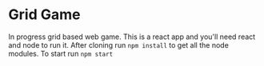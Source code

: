 # Grid Game
In progress grid based web game.
This is a react app and you'll need react and node to run it. After cloning run `npm install` to get all the node modules. To start run `npm start`
